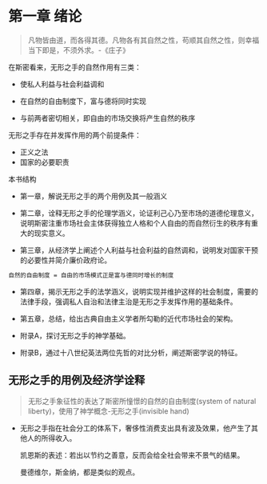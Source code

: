 # 第一章 绪论

> 凡物皆由道，而各得其德。凡物各有其自然之性，苟顺其自然之性，则幸福当下即是，不须外求。-《庄子》

在斯密看来，无形之手的自然作用有三类：

- 使私人利益与社会利益调和

- 在自然的自由制度下，富与德将同时实现

- 与前两者密切相关，即自由的市场交换将产生自然的秩序

无形之手存在并发挥作用的两个前提条件：

- 正义之法
- 国家的必要职责

本书结构

- 第一章，解说无形之手的两个用例及其一般涵义

- 第二章，诠释无形之手的伦理学涵义，论证利己心乃至市场的道德伦理意义，说明斯密注重市场社会主体获得独立人格和个人自由的而自然衍生的秩序有重大的现实意义。

- 第三章，从经济学上阐述个人利益与社会利益的自然调和，说明发对国家干预的必要性并简介廉价政府论。

```txt
自然的自由制度 = 自由的市场模式正是富与德同时增长的制度
```

- 第四章，揭示无形之手的法学涵义，说明实现并维护这样的社会制度，需要的法律手段，强调私人自治和法律主治是无形之手发挥作用的基础条件。

- 第五章，总结，给出古典自由主义学者所勾勒的近代市场社会的架构。

- 附录A，探讨无形之手的神学基础。

- 附录B，通过十八世纪英法两位先哲的对比分析，阐述斯密学说的特征。

## 无形之手的用例及经济学诠释

> 无形之手象征性的表达了斯密所憧憬的自然的自由制度(system of natural liberty)，使用了神学概念-无形之手(invisible hand)

- 无形之手指在社会分工的体系下，奢侈性消费支出具有波及效果，他产生了其他人的所得收入。

  凯恩斯的表述：若出以节约之善意，反而会给全社会带来不景气的结果。

  曼德维尔，斯金纳，都是类似的观点。

  

